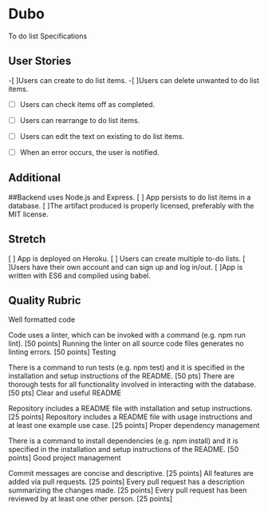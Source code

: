 # Dubo
To do list 
Specifications

## User Stories

-[ ]Users can create to do list items.
-[ ]Users can delete unwanted to do list items.
-[ ] Users can check items off as completed.
-[ ] Users can rearrange to do list items.
-[ ] Users can edit the text on existing to do list items.
-[ ] When an error occurs, the user is notified.


## Additional

 ##Backend uses Node.js and Express.
 [ ] App persists to do list items in a database.
 [ ]The artifact produced is properly licensed, preferably with the MIT license.

## Stretch

 [ ] App is deployed on Heroku.
 [ ] Users can create multiple to-do lists.
 [ ]Users have their own account and can sign up and log in/out.
 [ ]App is written with ES6 and compiled using babel.

## Quality Rubric

Well formatted code

Code uses a linter, which can be invoked with a command (e.g. npm run lint). [50 points]
Running the linter on all source code files generates no linting errors. [50 points]
Testing

There is a command to run tests (e.g. npm test) and it is specified in the installation and setup instructions of the README. [50 pts]
There are thorough tests for all functionality involved in interacting with the database. [50 pts]
Clear and useful README

Repository includes a README file with installation and setup instructions. [25 points]
Repository includes a README file with usage instructions and at least one example use case. [25 points]
Proper dependency management

There is a command to install dependencies (e.g. npm install) and it is specified in the installation and setup instructions of the README. [50 points]
Good project management

Commit messages are concise and descriptive. [25 points]
All features are added via pull requests. [25 points]
Every pull request has a description summarizing the changes made. [25 points]
Every pull request has been reviewed by at least one other person. [25 points]
